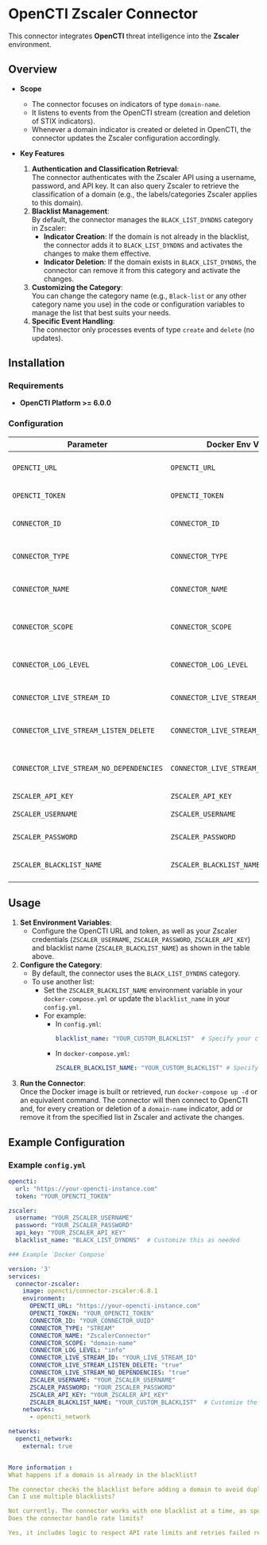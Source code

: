 # OpenCTI Zscaler Connector

This connector integrates **OpenCTI** threat intelligence into the **Zscaler** environment.

## Overview

- **Scope**  
  - The connector focuses on indicators of type `domain-name`.
  - It listens to events from the OpenCTI stream (creation and deletion of STIX indicators).
  - Whenever a domain indicator is created or deleted in OpenCTI, the connector updates the Zscaler configuration accordingly.

- **Key Features**  
  1. **Authentication and Classification Retrieval**:  
     The connector authenticates with the Zscaler API using a username, password, and API key. It can also query Zscaler to retrieve the classification of a domain (e.g., the labels/categories Zscaler applies to this domain).  
  2. **Blacklist Management**:  
     By default, the connector manages the `BLACK_LIST_DYNDNS` category in Zscaler:
     - **Indicator Creation**: If the domain is not already in the blacklist, the connector adds it to `BLACK_LIST_DYNDNS` and activates the changes to make them effective.  
     - **Indicator Deletion**: If the domain exists in `BLACK_LIST_DYNDNS`, the connector can remove it from this category and activate the changes.  
  3. **Customizing the Category**:  
     You can change the category name (e.g., `Black-list` or any other category name you use) in the code or configuration variables to manage the list that best suits your needs.  
  4. **Specific Event Handling**:  
     The connector only processes events of type `create` and `delete` (no updates).

## Installation

### Requirements

- **OpenCTI Platform >= 6.0.0**

### Configuration

| Parameter                               | Docker Env Variable                             | Mandatory  | Description                                                                                     |
|-----------------------------------------|-------------------------------------------------|------------|-------------------------------------------------------------------------------------------------|
| `OPENCTI_URL`                           | `OPENCTI_URL`                                   | Yes        | The URL of the OpenCTI platform.                                                               |
| `OPENCTI_TOKEN`                         | `OPENCTI_TOKEN`                                 | Yes        | The API token for OpenCTI.                                                                     |
| `CONNECTOR_ID`                          | `CONNECTOR_ID`                                  | Yes        | A unique UUIDv4 for this connector.                                                             |
| `CONNECTOR_TYPE`                        | `CONNECTOR_TYPE`                                | Yes        | Must be set to `STREAM` for this connector.                                                    |
| `CONNECTOR_NAME`                        | `CONNECTOR_NAME`                                | Yes        | Name of the connector, e.g., `ZscalerConnector`.                                               |
| `CONNECTOR_SCOPE`                       | `CONNECTOR_SCOPE`                               | Yes        | Set to `domain-name` to focus on domain indicators.                                           |
| `CONNECTOR_LOG_LEVEL`                   | `CONNECTOR_LOG_LEVEL`                           | No         | Logging level (`debug`, `info`, `warn`, or `error`).                                           |
| `CONNECTOR_LIVE_STREAM_ID`              | `CONNECTOR_LIVE_STREAM_ID`                      | Yes        | The ID of the OpenCTI Live Stream.                                                            |
| `CONNECTOR_LIVE_STREAM_LISTEN_DELETE`   | `CONNECTOR_LIVE_STREAM_LISTEN_DELETE`           | Yes        | Whether to listen for deletions (`true` or `false`).                                           |
| `CONNECTOR_LIVE_STREAM_NO_DEPENDENCIES` | `CONNECTOR_LIVE_STREAM_NO_DEPENDENCIES`         | Yes        | Disable dependency processing (`true` or `false`).                                             |
| `ZSCALER_API_KEY`                       | `ZSCALER_API_KEY`                               | Yes        | Zscaler API key.                                                                               |
| `ZSCALER_USERNAME`                      | `ZSCALER_USERNAME`                              | Yes        | Zscaler username.                                                                              |
| `ZSCALER_PASSWORD`                      | `ZSCALER_PASSWORD`                              | Yes        | Zscaler password.                                                                              |
| `ZSCALER_BLACKLIST_NAME`                | `ZSCALER_BLACKLIST_NAME`                        | Yes        | The name of the Zscaler blacklist to use.                        |


## Usage

1. **Set Environment Variables**:
   - Configure the OpenCTI URL and token, as well as your Zscaler credentials (`ZSCALER_USERNAME`, `ZSCALER_PASSWORD`, `ZSCALER_API_KEY`) and blacklist name (`ZSCALER_BLACKLIST_NAME`) as shown in the table above.
2. **Configure the Category**:
   - By default, the connector uses the `BLACK_LIST_DYNDNS` category.  
   - To use another list:
     - Set the `ZSCALER_BLACKLIST_NAME` environment variable in your `docker-compose.yml` or update the `blacklist_name` in your `config.yml`.
     - For example:
       - In `config.yml`:  
         ```yaml
         blacklist_name: "YOUR_CUSTOM_BLACKLIST"  # Specify your custom category here
         ```
       - In `docker-compose.yml`:  
         ```yaml
         ZSCALER_BLACKLIST_NAME: "YOUR_CUSTOM_BLACKLIST" # Specify your custom category here
3. **Run the Connector**:  
   Once the Docker image is built or retrieved, run `docker-compose up -d` or an equivalent command. The connector will then connect to OpenCTI and, for every creation or deletion of a `domain-name` indicator, add or remove it from the specified list in Zscaler and activate the changes.

## Example Configuration

### Example `config.yml`

```yaml
opencti:
  url: "https://your-opencti-instance.com"
  token: "YOUR_OPENCTI_TOKEN"

zscaler:
  username: "YOUR_ZSCALER_USERNAME"
  password: "YOUR_ZSCALER_PASSWORD"
  api_key: "YOUR_ZSCALER_API_KEY"
  blacklist_name: "BLACK_LIST_DYNDNS"  # Customize this as needed

### Example `Docker Compose`

version: '3'
services:
  connector-zscaler:
    image: opencti/connector-zscaler:6.8.1
    environment:
      OPENCTI_URL: "https://your-opencti-instance.com"
      OPENCTI_TOKEN: "YOUR_OPENCTI_TOKEN"
      CONNECTOR_ID: "YOUR_CONNECTOR_UUID"
      CONNECTOR_TYPE: "STREAM"
      CONNECTOR_NAME: "ZscalerConnector"
      CONNECTOR_SCOPE: "domain-name"
      CONNECTOR_LOG_LEVEL: "info"
      CONNECTOR_LIVE_STREAM_ID: "YOUR_LIVE_STREAM_ID"
      CONNECTOR_LIVE_STREAM_LISTEN_DELETE: "true"
      CONNECTOR_LIVE_STREAM_NO_DEPENDENCIES: "true"
      ZSCALER_USERNAME: "YOUR_ZSCALER_USERNAME"
      ZSCALER_PASSWORD: "YOUR_ZSCALER_PASSWORD"
      ZSCALER_API_KEY: "YOUR_ZSCALER_API_KEY"
      ZSCALER_BLACKLIST_NAME: "YOUR_CUSTOM_BLACKLIST"  # Customize the blacklist name
    networks:
      - opencti_network

networks:
  opencti_network:
    external: true


More information : 
What happens if a domain is already in the blacklist?

The connector checks the blacklist before adding a domain to avoid duplicates.
Can I use multiple blacklists?

Not currently. The connector works with one blacklist at a time, as specified in ZSCALER_BLACKLIST_NAME.
Does the connector handle rate limits?

Yes, it includes logic to respect API rate limits and retries failed requests.
